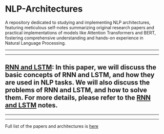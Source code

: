 # NLP-Architectures

 A repository dedicated to studying and implementing NLP architectures, featuring meticulous self-notes summarizing original research papers and practical implementations of models like Attention Transformers and BERT, fostering comprehensive understanding and hands-on experience in Natural Language Processing.

---
---

 ## [RNN and LSTM](https://arxiv.org/pdf/1808.03314.pdf): In this paper, we will discuss the basic concepts of RNN and LSTM, and how they are used in NLP tasks. We will also discuss the problems of RNN and LSTM, and how to solve them. For more details, please refer to the [RNN and LSTM](Notes/RNN_and_LSTM.md) notes.



---
---


Full list of the papers and architectures is [here](https://fourth-molybdenum-10f.notion.site/55913172d1ed45089bb1e1b202d6a027?v=e2a0bf80f7fc43fc9c53ec136eb83a68)